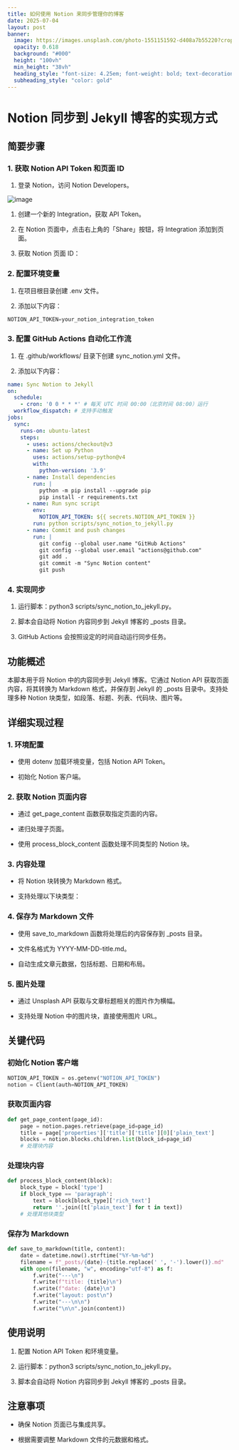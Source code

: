```yaml
---
title: 如何使用 Notion 来同步管理你的博客
date: 2025-07-04
layout: post
banner:
  image: https://images.unsplash.com/photo-1551151592-d408a7b55220?crop=entropy&cs=tinysrgb&fit=max&fm=jpg&ixid=M3w2OTIwMzJ8MHwxfHJhbmRvbXx8fHx8fHx8fDE3NTE1OTkxNjd8&ixlib=rb-4.1.0&q=80&w=1080
  opacity: 0.618
  background: "#000"
  height: "100vh"
  min_height: "38vh"
  heading_style: "font-size: 4.25em; font-weight: bold; text-decoration: underline"
  subheading_style: "color: gold"
---
```


# Notion 同步到 Jekyll 博客的实现方式

## 简要步骤

### 1. 获取 Notion API Token 和页面 ID

1. 登录 Notion，访问 Notion Developers。

![image](https://prod-files-secure.s3.us-west-2.amazonaws.com/a7a0cc5a-89b9-4cda-8686-1fba0ca52f40/d19c1afe-dea5-4312-9333-786b0ba83054/image.png?X-Amz-Algorithm=AWS4-HMAC-SHA256&X-Amz-Content-Sha256=UNSIGNED-PAYLOAD&X-Amz-Credential=ASIAZI2LB4666CSAZOVT%2F20250704%2Fus-west-2%2Fs3%2Faws4_request&X-Amz-Date=20250704T031927Z&X-Amz-Expires=3600&X-Amz-Security-Token=IQoJb3JpZ2luX2VjEBsaCXVzLXdlc3QtMiJHMEUCIQCpVihwGDGEi3eu0VVDLTrZvodyrVGC8VHdLetjC9u6xQIgCIHeT%2F0eGXc0g3IQwvYEbEsuBjhO4rANQu3m4zLNIm8q%2FwMIJBAAGgw2Mzc0MjMxODM4MDUiDBzRaoZG6NQ5bYwXySrcA%2FjbpDpzEJySrz%2F7SrqxiTnyQdn8KdKwKIbdaTerg8UYmEQ%2BgGQejxv2o3BNPOZenaNyCOyIVGWsMYWs5422%2FCnkjJJCFk5E3w9FbdYMk6%2FJ46%2FHXG37LnKzOASYyFm%2FxTd1sqnNbF5WuZKbJ5fuQy1Afr2JYqrPt818UXydZhb46iY05owoSZpEGkkW1UhlcpbF0pXgxz3MMl25BfBBtUcQG9wmC92AfwDCbDojsPgBv0989faUlJD1Qo5Hqb3u2VONSN595cU62md%2BOhmQ%2BvOsGB7S1BTv2j%2BS8oSnPE9xsYHLxGDzlf0LtAeiszpx%2BWye%2BTGzSYYl7hhcsxW34%2F4O7hxqdikX4xqYH0DOuH7Spa6Bjv549%2Fx%2BUKiSMaIogUtzlPBIXSNFliWXtjkDM7M1bsBpYm0MEGn6vsy8MXWOlCOUGwSbpH3apvhAjMoQId%2FMZDQD6TZpQkTItqZ9nYs44hQpjjGkYObYj%2BOMQrRpz2AxYBXpip7pCPC%2FMJ0z63A9rioHnQQL2yDETNl0q3NM4cxfyxNC3kwA7lw%2FkRJpwf8YiUsYAbZxYMHh0uhcj7cOw5tOKcbnZh5U2gN37QHbZHjymR4Q%2FF7beP7xlgOAJwYZlJ11wTDBQOXwML2OncMGOqUBga8nTjGbLILrYQbu2sifJBcDUpb1GcS%2FoZAgKBIEdX7Fyu5Os7f6oTHAuEw%2FfPmuF%2B4oj57TbeHghMcpXLu6Ae69FxqWShLZlwJNIqU3Kf50QNUutE2OUvUUVMu0xKpXsXWoMtX7ZhWjWrZV16QKQpgcCGjnCp7ftmiLT3jllmlDYppHqQD3lo8aBy8Uf5wVaH3lDICViuO91o1Pe2Y4H1VBed%2Fm&X-Amz-Signature=080f3af792a1fe0340df93b20739fed71cde238d387e4f503713fbf6a202c53b&X-Amz-SignedHeaders=host&x-amz-checksum-mode=ENABLED&x-id=GetObject)

1. 创建一个新的 Integration，获取 API Token。

1. 在 Notion 页面中，点击右上角的「Share」按钮，将 Integration 添加到页面。

1. 获取 Notion 页面 ID：


### 2. 配置环境变量

1. 在项目根目录创建 .env 文件。

1. 添加以下内容：

```javascript
NOTION_API_TOKEN=your_notion_integration_token
```

### 3. 配置 GitHub Actions 自动化工作流

1. 在 .github/workflows/ 目录下创建 sync_notion.yml 文件。

1. 添加以下内容：

```yaml
name: Sync Notion to Jekyll
on:
  schedule:
    - cron: '0 0 * * *' # 每天 UTC 时间 00:00（北京时间 08:00）运行
  workflow_dispatch: # 支持手动触发
jobs:
  sync:
    runs-on: ubuntu-latest
    steps:
      - uses: actions/checkout@v3
      - name: Set up Python
        uses: actions/setup-python@v4
        with:
          python-version: '3.9'
      - name: Install dependencies
        run: |
          python -m pip install --upgrade pip
          pip install -r requirements.txt
      - name: Run sync script
        env:
          NOTION_API_TOKEN: ${{ secrets.NOTION_API_TOKEN }}
        run: python scripts/sync_notion_to_jekyll.py
      - name: Commit and push changes
        run: |
          git config --global user.name "GitHub Actions"
          git config --global user.email "actions@github.com"
          git add .
          git commit -m "Sync Notion content"
          git push
```

### 4. 实现同步

1. 运行脚本：python3 scripts/sync_notion_to_jekyll.py。

1. 脚本会自动将 Notion 内容同步到 Jekyll 博客的 _posts 目录。

1. GitHub Actions 会按照设定的时间自动运行同步任务。

## 功能概述

本脚本用于将 Notion 中的内容同步到 Jekyll 博客。它通过 Notion API 获取页面内容，将其转换为 Markdown 格式，并保存到 Jekyll 的 _posts 目录中。支持处理多种 Notion 块类型，如段落、标题、列表、代码块、图片等。

## 详细实现过程

### 1. 环境配置

- 使用 dotenv 加载环境变量，包括 Notion API Token。

- 初始化 Notion 客户端。

### 2. 获取 Notion 页面内容

- 通过 get_page_content 函数获取指定页面的内容。

- 递归处理子页面。

- 使用 process_block_content 函数处理不同类型的 Notion 块。

### 3. 内容处理

- 将 Notion 块转换为 Markdown 格式。

- 支持处理以下块类型：


### 4. 保存为 Markdown 文件

- 使用 save_to_markdown 函数将处理后的内容保存到 _posts 目录。

- 文件名格式为 YYYY-MM-DD-title.md。

- 自动生成文章元数据，包括标题、日期和布局。

### 5. 图片处理

- 通过 Unsplash API 获取与文章标题相关的图片作为横幅。

- 支持处理 Notion 中的图片块，直接使用图片 URL。

## 关键代码

### 初始化 Notion 客户端

```python
NOTION_API_TOKEN = os.getenv("NOTION_API_TOKEN")
notion = Client(auth=NOTION_API_TOKEN)
```

### 获取页面内容

```python
def get_page_content(page_id):
    page = notion.pages.retrieve(page_id=page_id)
    title = page['properties']['title']['title'][0]['plain_text']
    blocks = notion.blocks.children.list(block_id=page_id)
    # 处理块内容
```

### 处理块内容

```python
def process_block_content(block):
    block_type = block['type']
    if block_type == 'paragraph':
        text = block[block_type]['rich_text']
        return ''.join([t['plain_text'] for t in text])
    # 处理其他块类型
```

### 保存为 Markdown

```python
def save_to_markdown(title, content):
    date = datetime.now().strftime("%Y-%m-%d")
    filename = f"_posts/{date}-{title.replace(' ', '-').lower()}.md"
    with open(filename, "w", encoding="utf-8") as f:
        f.write("---\n")
        f.write(f"title: {title}\n")
        f.write(f"date: {date}\n")
        f.write("layout: post\n")
        f.write("---\n\n")
        f.write("\n\n".join(content))
```

## 使用说明

1. 配置 Notion API Token 和环境变量。

1. 运行脚本：python3 scripts/sync_notion_to_jekyll.py。

1. 脚本会自动将 Notion 内容同步到 Jekyll 博客的 _posts 目录。

## 注意事项

- 确保 Notion 页面已与集成共享。

- 根据需要调整 Markdown 文件的元数据和格式。